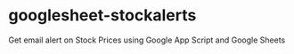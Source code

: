# googlesheet-stockalerts
Get email alert on Stock Prices using Google App Script and Google Sheets
